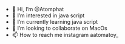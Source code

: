 - 👋 Hi, I’m @Atomphat
- 👀 I’m interested in java script
- 🌱 I’m currently learning java script
- 💞️ I’m looking to collaborate on MacOs
- 📫 How to reach me instagram aatomatoy_

<!---
Atomphat/Atomphat is a ✨ special ✨ repository because its `README.md` (this file) appears on your GitHub profile.
You can click the Preview link to take a look at your changes.
--->
